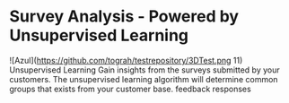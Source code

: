 # Survey Analysis - Powered by Unsupervised Learning

![Azul](https://github.com/tograh/testrepository/3DTest.png 11)
Unsupervised Learning
Gain insights from the surveys submitted by your customers. The unsupervised learning algorithm will determine common groups that exists from your customer base. feedback responses
